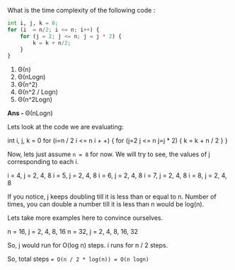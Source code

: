 
What is the time complexity of the following code :

```python
int i, j, k = 0;
for (i  = n/2; i <= n; i++) {
    for (j = 2; j <= n; j = j * 2) {
        k = k + n/2;
    }
}
```

1. Θ(n)
1. Θ(nLogn)
1. Θ(n^2)
1. Θ(n^2 / Logn)
1. Θ(n^2Logn)

<b> Ans - </b> Θ(nLogn)

Lets look at the code we are evaluating:

int i, j, k = 0
for (i=n / 2
i \<= n
i + +) {
for (j=2
j \<= n
j=j * 2) {
k = k + n / 2
}
}

Now, lets just assume `n = 8` for now.
We will try to see, the values of j corresponding to each i.

i = 4, j = 2, 4, 8
i = 5, j = 2, 4, 8
i = 6, j = 2, 4, 8
i = 7, j = 2, 4, 8
i = 8, j = 2, 4, 8

If you notice, j keeps doubling till it is less than or equal to n. Number of times, you can double a number till it is less than n would be log(n).

Lets take more examples here to convince ourselves.

n = 16, j = 2, 4, 8, 16
n = 32, j = 2, 4, 8, 16, 32

So, j would run for O(log n) steps.
i runs for n / 2 steps.

So, total steps `= O(n / 2 * log(n)) = O(n logn)`
